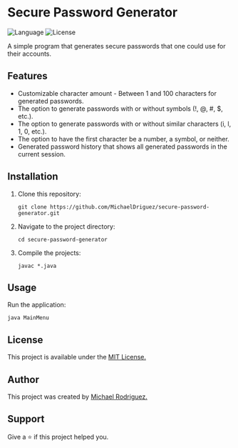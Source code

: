 # Secure Password Generator

![Language](https://img.shields.io/badge/Language-Java-blue)
![License](https://img.shields.io/badge/License-MIT-green)

A simple program that generates secure passwords that one could use for their accounts.

## Features

- Customizable character amount - Between 1 and 100 characters for generated passwords.
- The option to generate passwords with or without symbols (!, @, #, $, etc.).
- The option to generate passwords with or without similar characters (i, l, 1, 0, etc.).
- The option to have the first character be a number, a symbol, or neither.
- Generated password history that shows all generated passwords in the current session.

## Installation

1. Clone this repository:
   ```
   git clone https://github.com/MichaelDriguez/secure-password-generator.git
   ```
2. Navigate to the project directory:
   ```
   cd secure-password-generator
   ```
3. Compile the projects:
   ```
   javac *.java
   ```

## Usage

Run the application:

```
java MainMenu
```


## License

This project is available under the [MIT License.](https://github.com/MichaelDriguez/secure-password-generator/blob/main/LICENSE)

## Author

This project was created by [Michael Rodriguez.](https://github.com/MichaelDriguez)

## Support

Give a ⭐️ if this project helped you.
